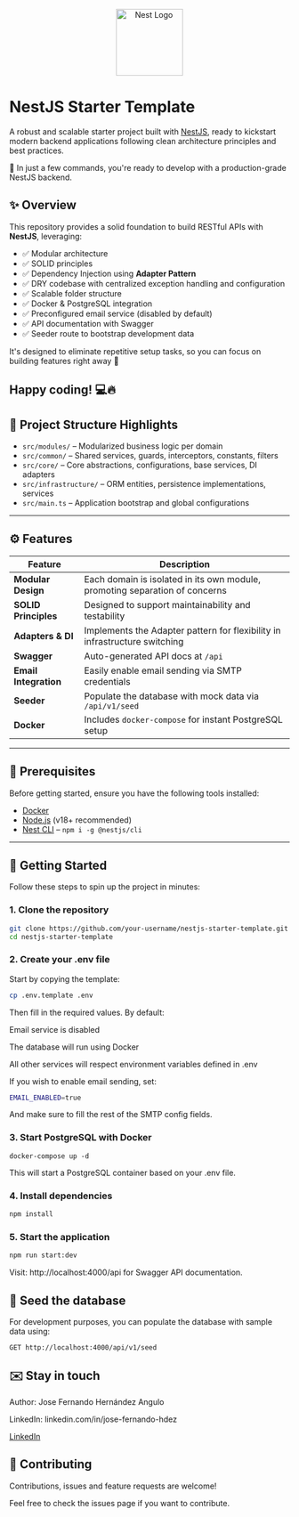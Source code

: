 <p align="center">
  <a href="http://nestjs.com/" target="blank"><img src="https://nestjs.com/img/logo-small.svg" width="120" alt="Nest Logo" /></a>
</p>

# NestJS Starter Template

A robust and scalable starter project built with [NestJS](https://nestjs.com/), ready to kickstart modern backend applications following clean architecture principles and best practices.

🙌 In just a few commands, you're ready to develop with a production-grade NestJS backend.

## ✨ Overview

This repository provides a solid foundation to build RESTful APIs with **NestJS**, leveraging:

- ✅ Modular architecture
- ✅ SOLID principles
- ✅ Dependency Injection using **Adapter Pattern**
- ✅ DRY codebase with centralized exception handling and configuration
- ✅ Scalable folder structure
- ✅ Docker & PostgreSQL integration
- ✅ Preconfigured email service (disabled by default)
- ✅ API documentation with Swagger
- ✅ Seeder route to bootstrap development data

It's designed to eliminate repetitive setup tasks, so you can focus on building features right away 🚀

Happy coding! 💻🔥
---

## 📁 Project Structure Highlights

- `src/modules/` – Modularized business logic per domain
- `src/common/` – Shared services, guards, interceptors, constants, filters
- `src/core/` – Core abstractions, configurations, base services, DI adapters
- `src/infrastructure/` – ORM entities, persistence implementations, services
- `src/main.ts` – Application bootstrap and global configurations

---

## ⚙️ Features

| Feature                | Description                                                                 |
|------------------------|-----------------------------------------------------------------------------|
| **Modular Design**     | Each domain is isolated in its own module, promoting separation of concerns |
| **SOLID Principles**   | Designed to support maintainability and testability                         |
| **Adapters & DI**      | Implements the Adapter pattern for flexibility in infrastructure switching   |
| **Swagger**            | Auto-generated API docs at `/api`                                           |
| **Email Integration**  | Easily enable email sending via SMTP credentials                            |
| **Seeder**             | Populate the database with mock data via `/api/v1/seed`                     |
| **Docker**             | Includes `docker-compose` for instant PostgreSQL setup                      |

---

## 🧰 Prerequisites

Before getting started, ensure you have the following tools installed:

- [Docker](https://www.docker.com/)
- [Node.js](https://nodejs.org/) (v18+ recommended)
- [Nest CLI](https://docs.nestjs.com/cli/overview) – `npm i -g @nestjs/cli`

---

## 🚀 Getting Started

Follow these steps to spin up the project in minutes:

### 1. Clone the repository

```bash
git clone https://github.com/your-username/nestjs-starter-template.git
cd nestjs-starter-template
```

### 2. Create your .env file
Start by copying the template:

```bash
cp .env.template .env
```

Then fill in the required values. By default:

Email service is disabled

The database will run using Docker

All other services will respect environment variables defined in .env

If you wish to enable email sending, set:
```bash
EMAIL_ENABLED=true
```
And make sure to fill the rest of the SMTP config fields.

### 3. Start PostgreSQL with Docker
```
docker-compose up -d
```
This will start a PostgreSQL container based on your .env file.

### 4. Install dependencies
```bash
npm install
```

### 5. Start the application
```bash
npm run start:dev
```
Visit: http://localhost:4000/api for Swagger API documentation.

## 🧪 Seed the database
For development purposes, you can populate the database with sample data using:
```
GET http://localhost:4000/api/v1/seed
```

## ✉️ Stay in touch
Author: Jose Fernando Hernández Angulo

LinkedIn: linkedin.com/in/jose-fernando-hdez

[LinkedIn](linkedin.com/in/josé-fernando-hernandez-7862882b9)


## 🤝 Contributing
Contributions, issues and feature requests are welcome!

Feel free to check the issues page if you want to contribute.



